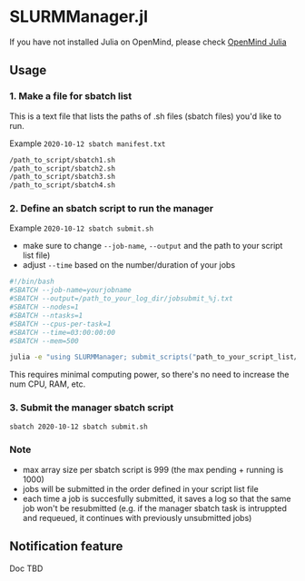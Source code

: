 # SLURMManager.jl
If you have not installed Julia on OpenMind, please check [OpenMind Julia](https://github.com/flavell-lab/FlavellLabWiki/wiki/OpenMind-Julia#installing-julia-on-openmind)

## Usage
### 1. Make a file for sbatch list  
This is a text file that lists the paths of .sh files (sbatch files) you'd like to run.

Example `2020-10-12 sbatch manifest.txt`
```bash
/path_to_script/sbatch1.sh
/path_to_script/sbatch2.sh
/path_to_script/sbatch3.sh
/path_to_script/sbatch4.sh
```
### 2. Define an sbatch script to run the manager
Example `2020-10-12 sbatch submit.sh` 
 - make sure to change `--job-name`, `--output` and the path to your script list file)  
 - adjust `--time` based on the number/duration of your jobs
```bash
#!/bin/bash
#SBATCH --job-name=yourjobname
#SBATCH --output=/path_to_your_log_dir/jobsubmit_%j.txt
#SBATCH --nodes=1
#SBATCH --ntasks=1
#SBATCH --cpus-per-task=1
#SBATCH --time=03:00:00:00
#SBATCH --mem=500

julia -e "using SLURMManager; submit_scripts("path_to_your_script_list/2020-10-12 sbatch manifest.txt")
```
This requires minimal computing power, so there's no need to increase the num CPU, RAM, etc.

### 3. Submit the manager sbatch script
```bash
sbatch 2020-10-12 sbatch submit.sh
```

### Note
- max array size per sbatch script is 999 (the max pending + running is 1000)
- jobs will be submitted in the order defined in your script list file  
- each time a job is succesfully submitted, it saves a log so that the same job won't be resubmitted (e.g. if the manager sbatch task is intruppted and requeued, it continues with previously unsubmitted jobs)

## Notification feature
Doc TBD
